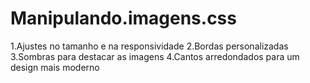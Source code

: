 # Manipulando.imagens.css
1.Ajustes no tamanho e na responsividade
2.Bordas personalizadas
3.Sombras para destacar as imagens
4.Cantos arredondados para um design mais moderno
